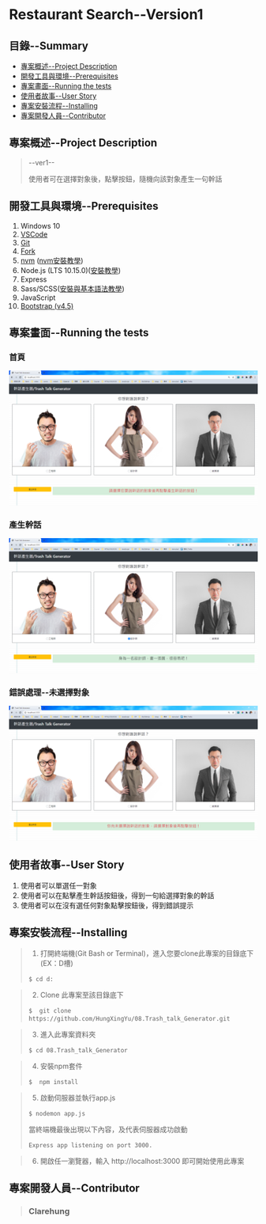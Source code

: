 # Restaurant Search--Version1

## 目錄--Summary

* [專案概述--Project Description](#1)
* [開發工具與環境--Prerequisites](#2)
* [專案畫面--Running the tests](#3)
* [使用者故事--User Story](#4)
* [專案安裝流程--Installing](#5)
* [專案開發人員--Contributor](#6)


<h2 id="1"> 專案概述--Project Description</h2>

>--ver1--
>
>使用者可在選擇對象後，點擊按鈕，隨機向該對象產生一句幹話

<h2 id="2"> 開發工具與環境--Prerequisites</h2>

1. Windows 10
2. [VSCode](https://code.visualstudio.com/download)
3. [Git](https://git-scm.com/)
4. [Fork](https://git-fork.com//)
5. [nvm](https://github.com/coreybutler/nvm-windows/releases) ([nvm安裝教學](https://www.onejar99.com/nvm-install-for-windows/))
6. Node.js (LTS 10.15.0)([安裝教學](https://www.onejar99.com/nvm-install-for-windows/))
7. Express 
8. Sass/SCSS([安裝與基本語法教學](https://tw.alphacamp.co/blog/css-preprocessor-sass-scss))
9. JavaScript
10. [Bootstrap (v4.5)](https://getbootstrap.com/docs/4.5/getting-started/introduction/)


<h2 id="3"> 專案畫面--Running the tests</h2>

### 首頁
![homePage](/public/img/homePage.png)

### 產生幹話
![postPage1](/public/img/postPage1.png)

### 錯誤處理--未選擇對象
![postPage2](/public/img/postPage2.png)

<h2 id="4"> 使用者故事--User Story</h2>

1. 使用者可以單選任一對象
2. 使用者可以在點擊產生幹話按鈕後，得到一句給選擇對象的幹話
3. 使用者可以在沒有選任何對象點擊按鈕後，得到錯誤提示


<h2 id="5">專案安裝流程--Installing</h2>

>1. 打開終端機(Git Bash or Terminal)，進入您要clone此專案的目錄底下(EX：D槽)
>```
>$ cd d:
>```

>2. Clone 此專案至該目錄底下
>```
>$  git clone https://github.com/HungXingYu/08.Trash_talk_Generator.git
>```

>3. 進入此專案資料夾
>```
>$ cd 08.Trash_talk_Generator
>```

>4. 安裝npm套件
>```
>$  npm install
>```

>5. 啟動伺服器並執行app.js
>```
>$ nodemon app.js
>```
>當終端機最後出現以下內容，及代表伺服器成功啟動
>```
>Express app listening on port 3000.
>```

>6. 開啟任一瀏覽器，輸入 http://localhost:3000 即可開始使用此專案

<h2 id="6">專案開發人員--Contributor</h2>

> ### Clarehung 